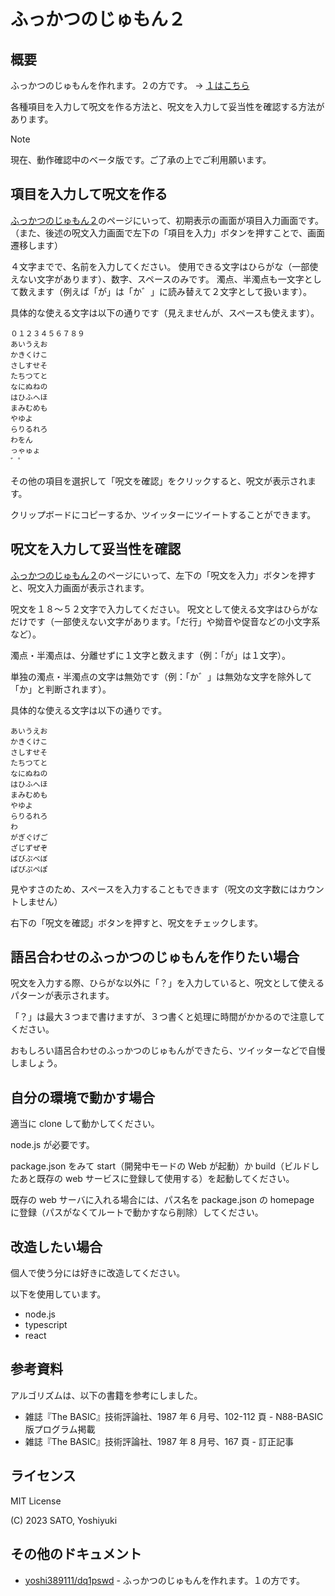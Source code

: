 # ふっかつのじゅもん２

## 概要

ふっかつのじゅもんを作れます。２の方です。 → [１はこちら](https://github.com/yoshi389111/dq1pswd)

各種項目を入力して呪文を作る方法と、呪文を入力して妥当性を確認する方法があります。

> [!NOTE]
> 現在、動作確認中のベータ版です。ご了承の上でご利用願います。

## 項目を入力して呪文を作る

[ふっかつのじゅもん２](https://yoshi389111.github.io/dq2pswd/)のページにいって、初期表示の画面が項目入力画面です。
（また、後述の呪文入力画面で左下の「項目を入力」ボタンを押すことで、画面遷移します）

４文字までで、名前を入力してください。
使用できる文字はひらがな（一部使えない文字があります）、数字、スペースのみです。
濁点、半濁点も一文字として数えます（例えば「が」は「か゛」に読み替えて２文字として扱います）。

具体的な使える文字は以下の通りです（見えませんが、スペースも使えます）。

```
０１２３４５６７８９
あいうえお
かきくけこ
さしすせそ
たちつてと
なにぬねの
はひふへほ
まみむめも
やゆよ
らりるれろ
わをん
っゃゅょ
゛゜　
```

その他の項目を選択して「呪文を確認」をクリックすると、呪文が表示されます。

クリップボードにコピーするか、ツイッターにツイートすることができます。

## 呪文を入力して妥当性を確認

[ふっかつのじゅもん２](https://yoshi389111.github.io/dq2pswd/)のページにいって、左下の「呪文を入力」ボタンを押すと、呪文入力画面が表示されます。

呪文を１８～５２文字で入力してください。
呪文として使える文字はひらがなだけです（一部使えない文字があります。「だ行」や拗音や促音などの小文字系など）。

濁点・半濁点は、分離せずに１文字と数えます（例：「が」は１文字）。

単独の濁点・半濁点の文字は無効です（例：「か゛」は無効な文字を除外して「か」と判断されます）。

具体的な使える文字は以下の通りです。

```
あいうえお
かきくけこ
さしすせそ
たちつてと
なにぬねの
はひふへほ
まみむめも
やゆよ
らりるれろ
わ
がぎぐげご
ざじずぜぞ
ばびぶべぼ
ぱぴぷぺぽ
```

見やすさのため、スペースを入力することもできます（呪文の文字数にはカウントしません）

右下の「呪文を確認」ボタンを押すと、呪文をチェックします。

## 語呂合わせのふっかつのじゅもんを作りたい場合

呪文を入力する際、ひらがな以外に「？」を入力していると、呪文として使えるパターンが表示されます。

「？」は最大３つまで書けますが、３つ書くと処理に時間がかかるので注意してください。

おもしろい語呂合わせのふっかつのじゅもんができたら、ツイッターなどで自慢しましょう。

## 自分の環境で動かす場合

適当に clone して動かしてください。

node.js が必要です。

package.json をみて start（開発中モードの Web が起動）か build（ビルドしたあと既存の web サービスに登録して使用する）を起動してください。

既存の web サーバに入れる場合には、パス名を package.json の homepage に登録（パスがなくてルートで動かすなら削除）してください。

## 改造したい場合

個人で使う分には好きに改造してください。

以下を使用しています。

- node.js
- typescript
- react

## 参考資料

アルゴリズムは、以下の書籍を参考にしました。

- 雑誌『The BASIC』技術評論社、1987 年 6 月号、102-112 頁 - N88-BASIC 版プログラム掲載
- 雑誌『The BASIC』技術評論社、1987 年 8 月号、167 頁 - 訂正記事

## ライセンス

MIT License

(C) 2023 SATO, Yoshiyuki

## その他のドキュメント

- [yoshi389111/dq1pswd](https://github.com/yoshi389111/dq1pswd) - ふっかつのじゅもんを作れます。１の方です。
